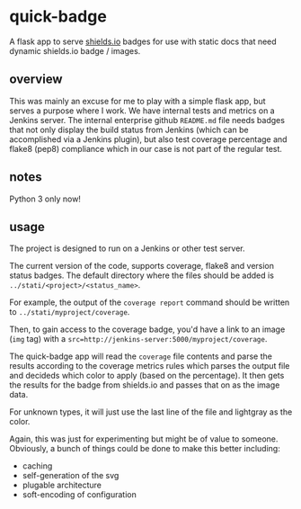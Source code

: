 # quick-badge
A flask app to serve [shields.io](https://shields.io) badges for use with static docs that need dynamic shields.io badge / images.

## overview

This was mainly an excuse for me to play with a simple flask app, but serves a purpose where I work. We have internal
tests and metrics on a Jenkins server. The internal enterprise github `README.md` file needs badges that not only display
 the build status from Jenkins (which can be accomplished via a Jenkins plugin), but also test coverage percentage and flake8 (pep8)
 compliance which in our case is not part of the regular test.

## notes

Python 3 only now!

## usage

The project is designed to run on a Jenkins or other test server.

The current version of the code, supports coverage, flake8 and version status badges. The default directory where the files should
be added is `../stati/<project>/<status_name>`.

For example, the output of the `coverage report` command should be written to `../stati/myproject/coverage`.

Then, to gain access to the coverage badge, you'd have a link to an image (`img` tag) with a `src=http://jenkins-server:5000/myproject/coverage`.

The quick-badge app will read the `coverage` file contents and parse the results according to the coverage metrics rules which parses the
output file and decideds which color to apply (based on the percentage). It then gets the results for the badge from shields.io and passes
that on as the image data.

For unknown types, it will just use the last line of the file and lightgray as the color.

Again, this was just for experimenting but might be of value to someone. Obviously, a bunch of things could be done to make this better including:

- caching
- self-generation of the svg
- plugable architecture
- soft-encoding of configuration
